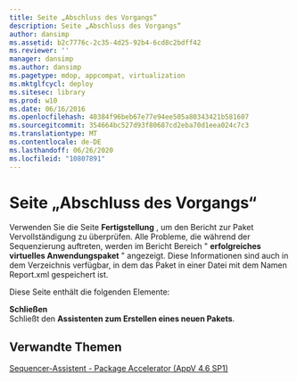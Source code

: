 ```yaml
---
title: Seite „Abschluss des Vorgangs“
description: Seite „Abschluss des Vorgangs“
author: dansimp
ms.assetid: b2c7776c-2c35-4d25-92b4-6cd8c2bdff42
ms.reviewer: ''
manager: dansimp
ms.author: dansimp
ms.pagetype: mdop, appcompat, virtualization
ms.mktglfcycl: deploy
ms.sitesec: library
ms.prod: w10
ms.date: 06/16/2016
ms.openlocfilehash: 40384f96beb67e77e94ee505a80343421b581607
ms.sourcegitcommit: 354664bc527d93f80687cd2eba70d1eea024c7c3
ms.translationtype: MT
ms.contentlocale: de-DE
ms.lasthandoff: 06/26/2020
ms.locfileid: "10807891"
---
```

# Seite „Abschluss des Vorgangs“


Verwenden Sie die Seite **Fertigstellung** , um den Bericht zur Paket Vervollständigung zu überprüfen. Alle Probleme, die während der Sequenzierung auftreten, werden im Bericht Bereich " **erfolgreiches virtuelles Anwendungspaket** " angezeigt. Diese Informationen sind auch in dem Verzeichnis verfügbar, in dem das Paket in einer Datei mit dem Namen Report.xml gespeichert ist.

Diese Seite enthält die folgenden Elemente:

<a href="" id="close"></a>**Schließen**  
Schließt den **Assistenten zum Erstellen eines neuen Pakets**.

## Verwandte Themen


[Sequencer-Assistent - Package Accelerator (AppV 4.6 SP1)](sequencer-wizard---package-accelerator--appv-46-sp1-.md)

 

 





